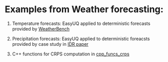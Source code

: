 # Examples from Weather forecasting:

1. Temperature forecasts: EasyUQ applied to deterministic forecasts provided by [WeatherBench](https://github.com/pangeo-data/WeatherBench)

2. Precipitation forecasts: EasyUQ applied to deterministic foreacsts provided by case study in [IDR paper](https://doi.org/10.1111/rssb.12450)

3. C++ functions for CRPS computation in [cpp_funcs_crps]([https://github.com/evwalz/easyuq/tree/main/](https://github.com/evwalz/easyuq/tree/main/Weather_example)https://github.com/evwalz/easyuq/tree/main/Weather_example)
